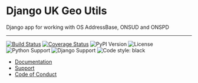 # Django UK Geo Utils

Django app for working with OS AddressBase, ONSUD and ONSPD

---

[![Build Status](https://travis-ci.org/DemocracyClub/uk-geo-utils.svg?branch=master)](https://travis-ci.org/DemocracyClub/uk-geo-utils)
[![Coverage Status](https://coveralls.io/repos/github/DemocracyClub/uk-geo-utils/badge.svg?branch=master)](https://coveralls.io/github/DemocracyClub/uk-geo-utils?branch=master)
![PyPI Version](https://img.shields.io/pypi/v/uk-geo-utils.svg)
![License](https://img.shields.io/pypi/l/uk-geo-utils.svg)
![Python Support](https://img.shields.io/pypi/pyversions/uk-geo-utils.svg)
![Django Support](https://img.shields.io/pypi/djversions/uk-geo-utils.svg)
![Code style: black](https://img.shields.io/badge/code%20style-black-000000.svg)


* [Documentation](https://democracyclub.github.io/uk-geo-utils/)
* [Support](https://github.com/DemocracyClub/uk-geo-utils/issues)
* [Code of Conduct](https://democracyclub.org.uk/code-of-conduct/)
